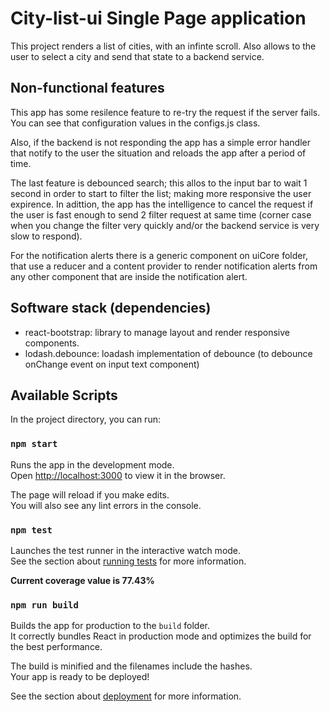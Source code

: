 # City-list-ui Single Page application

This project renders a list of cities, with an infinte scroll.
Also allows to the user to select a city and send that state to a backend service.


## Non-functional features
This app has some resilence feature to re-try the request if the server fails. You can see that configuration values in the configs.js class.

Also, if the backend is not responding the app has a simple error handler that notify to the user the situation and reloads the app after a period of time.

The last feature is debounced search; this allos to the input bar to wait 1 second in order to start to filter the list; making more responsive the user expirence.
In adittion, the app has the intelligence to cancel the request if the user is fast enough to send 2 filter request at same time (corner case when you change the filter very  quickly and/or the backend service is very slow to respond).

For the notification alerts there is a generic component on uiCore folder, that use a reducer and a content provider to render notification alerts from any other component that are inside the notification alert. 

## Software stack (dependencies)
* react-bootstrap: library to manage layout and render responsive components.
* lodash.debounce: loadash implementation of debounce (to debounce onChange event on input text component)

## Available Scripts

In the project directory, you can run:

### `npm start`

Runs the app in the development mode.\
Open [http://localhost:3000](http://localhost:3000) to view it in the browser.

The page will reload if you make edits.\
You will also see any lint errors in the console.

### `npm test`

Launches the test runner in the interactive watch mode.\
See the section about [running tests](https://facebook.github.io/create-react-app/docs/running-tests) for more information.

**Current coverage value is 77.43%** 

### `npm run build`

Builds the app for production to the `build` folder.\
It correctly bundles React in production mode and optimizes the build for the best performance.

The build is minified and the filenames include the hashes.\
Your app is ready to be deployed!

See the section about [deployment](https://facebook.github.io/create-react-app/docs/deployment) for more information.

